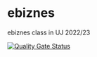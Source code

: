 # ebiznes
ebiznes class in UJ 2022/23  

[![Quality Gate Status](https://sonarcloud.io/api/project_badges/measure?project=ShamerOC_ebiznes&metric=alert_status)](https://sonarcloud.io/summary/new_code?id=ShamerOC_ebiznes)
